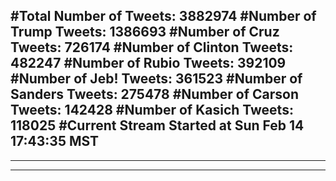 #Total Number of Tweets: 3882974 
#Number of Trump Tweets: 1386693
#Number of Cruz Tweets: 726174
#Number of Clinton Tweets: 482247
#Number of Rubio Tweets: 392109
#Number of Jeb! Tweets: 361523
#Number of Sanders Tweets: 275478
#Number of Carson Tweets: 142428
#Number of Kasich Tweets: 118025
#Current Stream Started at Sun Feb 14 17:43:35 MST
---
---
---
